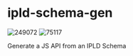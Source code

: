 # ipld-schema-gen

![249072](https://img.shields.io/badge/compiled%20bundle-249k-yellow) ![75117](https://img.shields.io/badge/gzipped%20bundle-75k-yellowgreen)

Generate a JS API from an IPLD Schema
